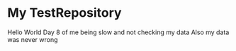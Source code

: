 # My TestRepository
Hello World
Day 8 of me being slow and not checking my data
Also my data was never wrong
